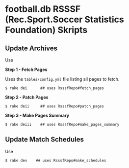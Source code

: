 # football.db RSSSF (Rec.Sport.Soccer Statistics Foundation) Skripts 

## Update Archives

Use

**Step 1 - Fetch Pages**

Uses the `tables/config.yml` file listing all pages to fetch.

```
$ rake dei      ## uses RsssfRepo#fetch_pages
```


**Step 2 - Patch Pages**

```
$ rake deii     ## uses RsssfRepo#patch_pages
```

**Step 3 - Make Pages Summary**

```
$ rake deiii    ## uses RsssfRepo#make_pages_summary
```


## Update Match Schedules

Use

```
$ rake dev    ## uses RsssfRepo#make_schedules
```

